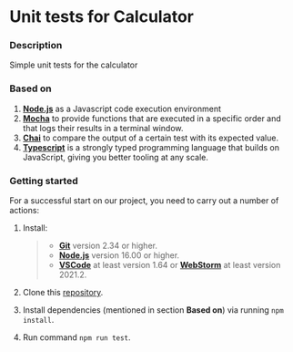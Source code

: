 # Unit tests for Calculator

### Description

Simple unit tests for the calculator

### Based on

1. **[Node.js](https://nodejs.org/en/)** as a Javascript code execution environment
2. **[Mocha](https://mochajs.org/)** to provide functions that are executed in a specific order and that logs their results in a terminal window.
3. **[Chai](https://www.chaijs.com)** to compare the output of a certain test with its expected value.
4. **[Typescript](https://www.typescriptlang.org/)** is a strongly typed programming language that builds on JavaScript, giving you better tooling at any scale.

### Getting started

For a successful start on our project, you need to carry out a number of actions:

1. Install:

    > - **[Git](https://git-scm.com/downloads)** version 2.34 or higher.
    > - **[Node.js](https://nodejs.org/en/)** version 16.00 or higher.
    > - **[VSCode](https://code.visualstudio.com/)** at least version 1.64 or **[WebStorm](https://www.jetbrains.com/webstorm/)** at least version 2021.2.

2. Clone this [repository]().

3. Install dependencies (mentioned in section **Based on**) via running `npm install`.

4. Run command `npm run test`.
